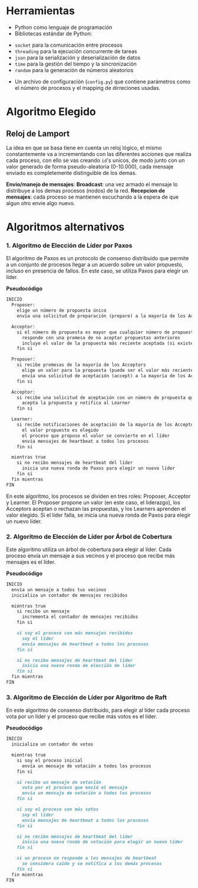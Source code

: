 
**Herramientas**
===============

* Python como lenguaje de programación
* Bibliotecas estándar de Python:
 + `socket` para la comunicación entre procesos
 + `threading` para la ejecución concurrente de tareas
 + `json` para la serialización y deserialización de datos
 + `time` para la gestión del tiempo y la sincronización
 + `random` para la generación de números aleatorios
* Un archivo de configuración (`config.py`) que contiene parámetros como el número de procesos y el mapping de dirreciones usadas.


**Algoritmo Elegido**
==============

**Reloj de Lamport**
---

La idea en que se basa tiene en cuenta un reloj lógico, el mismo constantemente va a incrementando con las diferentes acciones que realiza cada proceso, con ello se vas creando `id`'s unicos, de modo junto con un valor generado de forma pseudo-aleatoria (0-10.000), cada mensaje enviado es completemente distinguible de los demas.

**Envio/manejo de mensajes**: 
**Broadcast**: una vez armado el mensaje lo distribuye a los demas procesos (nodos) de la red.
**Recepcion de mensajes**: cada proceso se mantienen escuchando a la espera de que algun otro envie algo nuevo.


**Algoritmos alternativos**
=============================

### 1. Algoritmo de Elección de Líder por Paxos

El algoritmo de Paxos es un protocolo de consenso distribuido que permite a un conjunto de procesos llegar a un acuerdo sobre un valor propuesto, incluso en presencia de fallos. En este caso, se utiliza Paxos para elegir un líder.

**Pseudocódigo**
```markdown
INICIO
  Proposer:
    elige un número de propuesta único
    envía una solicitud de preparación (prepare) a la mayoría de los Acceptors

  Acceptor:
    si el número de propuesta es mayor que cualquier número de propuesta visto anteriormente
      responde con una promesa de no aceptar propuestas anteriores
      incluye el valor de la propuesta más reciente aceptada (si existe)
    fin si

  Proposer:
    si recibe promesas de la mayoría de los Acceptors
      elige un valor para la propuesta (puede ser el valor más reciente aceptado)
      envía una solicitud de aceptación (accept) a la mayoría de los Acceptors
    fin si

  Acceptor:
    si recibe una solicitud de aceptación con un número de propuesta que coincide con su promesa
      acepta la propuesta y notifica al Learner
    fin si

  Learner:
    si recibe notificaciones de aceptación de la mayoría de los Acceptors
      el valor propuesto es elegido
      el proceso que propuso el valor se convierte en el líder
      envía mensajes de heartbeat a todos los procesos
    fin si

  mientras true
    si no recibo mensajes de heartbeat del líder
      inicia una nueva ronda de Paxos para elegir un nuevo líder
    fin si
  fin mientras
FIN
```

En este algoritmo, los procesos se dividen en tres roles: Proposer, Acceptor y Learner. El Proposer propone un valor (en este caso, el liderazgo), los Acceptors aceptan o rechazan las propuestas, y los Learners aprenden el valor elegido.
 Si el líder falla, se inicia una nueva ronda de Paxos para elegir un nuevo líder.

### 2. Algoritmo de Elección de Líder por Árbol de Cobertura

Este algoritmo utiliza un árbol de cobertura para elegir al líder. Cada proceso envía un mensaje a sus vecinos y el proceso que recibe más mensajes es el líder.

**Pseudocódigo**
```markdown
INICIO
  envía un mensaje a todos tus vecinos
  inicializa un contador de mensajes recibidos

  mientras true
    si recibo un mensaje
      incrementa el contador de mensajes recibidos
    fin si

    si soy el proceso con más mensajes recibidos
      soy el líder
      envía mensajes de heartbeat a todos los procesos
    fin si

    si no recibo mensajes de heartbeat del líder
      inicia una nueva ronda de elección de líder
    fin si
  fin mientras
FIN
```

### 3. Algoritmo de Elección de Líder por Algoritmo de Raft

En este algoritmo de consenso distribuido, para elegir al líder cada proceso vota por un líder y el proceso que recibe más votos es el líder.

**Pseudocódigo**
```markdown
INICIO
  inicializa un contador de votos

  mientras true
    si soy el proceso inicial
      envía un mensaje de votación a todos los procesos
    fin si

    si recibo un mensaje de votación
      vota por el proceso que envió el mensaje
      envía un mensaje de votación a todos los procesos
    fin si

    si soy el proceso con más votos
      soy el líder
      envía mensajes de heartbeat a todos los procesos
    fin si

    si no recibo mensajes de heartbeat del líder
      inicia una nueva ronda de votación para elegir un nuevo líder
    fin si

    si un proceso no responde a los mensajes de heartbeat
      se considera caído y se notifica a los demás procesos
    fin si
  fin mientras
FIN
```
